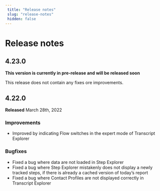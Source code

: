 ```yaml
---
 title: "Release notes" 
 slug: "release-notes" 
 hidden: false 
---
```

# Release notes

## 4.23.0
**This version is currently in pre-release and will be released soon**

This release does not contain any fixes ore improvements.

## 4.22.0
**Released** March 28th, 2022

### Improvements
- Improved by indicating Flow switches in the expert mode of Transcript Explorer

### Bugfixes
- Fixed a bug where data are not loaded in Step Explorer
- Fixed a bug where Step Explorer mistakenly does not display a newly tracked steps, if there is already a cached version of today’s report
- Fixed a bug where Contact Profiles are not displayed correctly in Transcript Explorer